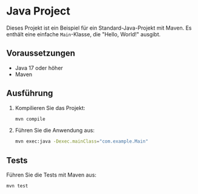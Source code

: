 # Java Project

Dieses Projekt ist ein Beispiel für ein Standard-Java-Projekt mit Maven. Es enthält eine einfache `Main`-Klasse, die "Hello, World!" ausgibt.

## Voraussetzungen

- Java 17 oder höher
- Maven

## Ausführung

1. Kompilieren Sie das Projekt:

   ```bash
   mvn compile
   ```

2. Führen Sie die Anwendung aus:
   ```bash
   mvn exec:java -Dexec.mainClass="com.example.Main"
   ```

## Tests

Führen Sie die Tests mit Maven aus:

```bash
mvn test
```

